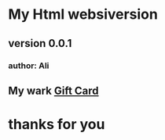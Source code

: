 # My Html websiversion
## version 0.0.1
### author: Ali
## My wark [Gift Card](https://alirezk1992.github.io/giftcard/)
# thanks for you